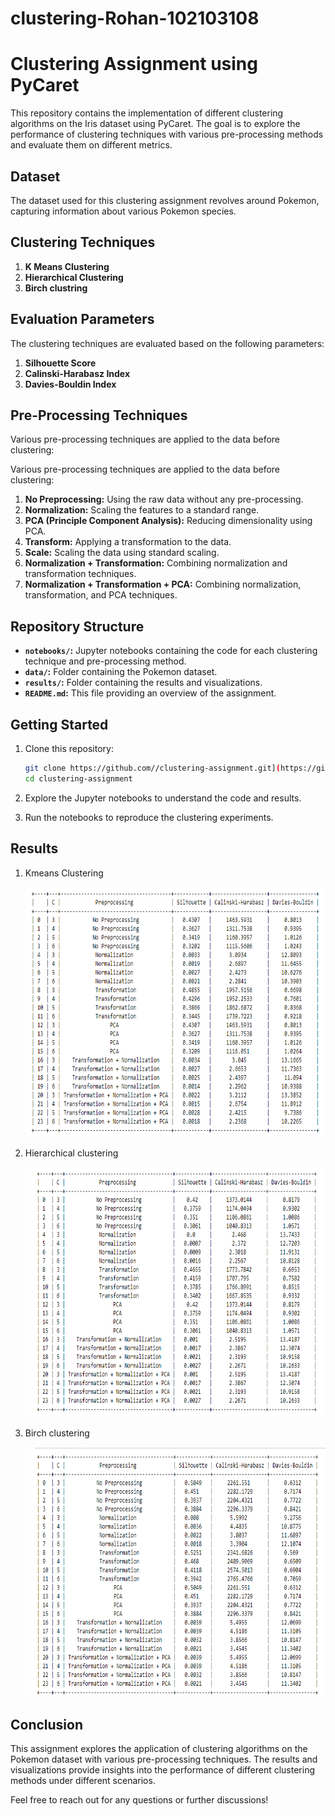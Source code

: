 # clustering-Rohan-102103108

# Clustering Assignment using PyCaret

This repository contains the implementation of different clustering algorithms on the Iris dataset using PyCaret. The goal is to explore the performance of clustering techniques with various pre-processing methods and evaluate them on different metrics.

## Dataset

The dataset used for this clustering assignment revolves around Pokemon, capturing information about various Pokemon species.

## Clustering Techniques

1. **K Means Clustering**
2. **Hierarchical Clustering**
3. **Birch clustring**

## Evaluation Parameters

The clustering techniques are evaluated based on the following parameters:

1. **Silhouette Score**
2. **Calinski-Harabasz Index**
3. **Davies-Bouldin Index**

## Pre-Processing Techniques

Various pre-processing techniques are applied to the data before clustering:

Various pre-processing techniques are applied to the data before clustering:

1. **No Preprocessing:** Using the raw data without any pre-processing.
2. **Normalization:** Scaling the features to a standard range.
3. **PCA (Principle Component Analysis):** Reducing dimensionality using PCA.
4. **Transform:** Applying a transformation to the data.
5. **Scale:** Scaling the data using standard scaling.
6. **Normalization + Transformation:** Combining normalization and transformation techniques.
7. **Normalization + Transformation + PCA:** Combining normalization, transformation, and PCA techniques.

## Repository Structure

- **`notebooks/`:** Jupyter notebooks containing the code for each clustering technique and pre-processing method.
- **`data/`:** Folder containing the Pokemon dataset.
- **`results/`:** Folder containing the results and visualizations.
- **`README.md`:** This file providing an overview of the assignment.

## Getting Started

1. Clone this repository:

    ```bash
    git clone https://github.com//clustering-assignment.git](https://github.com/Rohan1405/clustering-Rohan-102103108
    cd clustering-assignment
    ```



2. Explore the Jupyter notebooks  to understand the code and results.

3. Run the notebooks to reproduce the clustering experiments.

## Results

1. Kmeans Clustering
   
   <img src="kmeans.png" width="600" height="400" alt="KMeans Image"></img>

2. Hierarchical clustering
  
   <img src="Hierarchical clustering.png" width="600" height="400" alt="KMeans Image"></img>

3. Birch clustering

    <img src="birch.png" width="600" height="400" alt="KMeans Image"></img>
   
  
## Conclusion

This assignment explores the application of clustering algorithms on the Pokemon dataset with various pre-processing techniques. The results and visualizations provide insights into the performance of different clustering methods under different scenarios.

Feel free to reach out for any questions or further discussions!

